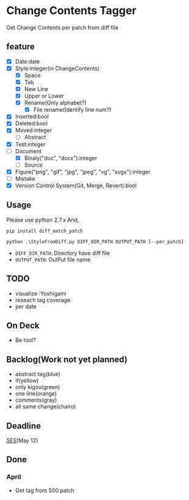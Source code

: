 # Change Contents Tagger
Get Change Contents per patch from diff file

## feature
* [x] Date:date
* [x] Style:integer(in ChangeContents)
    * [x] Space
    * [x] Tab
    * [x] New Line
    * [x] Upper or Lower
    * [x] Rename(Only alphabet?)
        * [x] File rename(Identify line num?)
* [x] Inserted:bool
* [x] Deleted:bool
* [x] Moved:integer
    * [ ] Abstract
* [x] Test:integer
* [ ] Document
    * [x] Binaly("doc", "docx"):integer
    * [ ] Source
* [x] Figure("png", "gif", "jpg", "jpeg", "vg", "svgx"):integer
* [ ] Mistake
* [x] Version Control System(Git, Merge, Revert):bool

## Usage
Please use python 2.7.x
And, 

`pip install diff_match_patch`

`python .\StyleFromDiff.py DIFF_DIR_PATH OUTPUT_PATH [--per_patch]`

* `DIFF_DIR_PATH`: Directory have diff file
* `OUTPUT_PATH`: OutPut file name

## TODO
* visualize :Yoshigami
* reseach tag coverage
* per date

## On Deck
* Be tool?

## Backlog(Work not yet planned)
* abstract tag(blue)
* if(yellow)
* only kigou(green)
* one line(orange)
* comments(gray)
* all same change(chairo)

## Deadline
[SES](http://ses.sigse.jp/2017/)(May 12)

## Done
### April
* Get tag from 500 patch